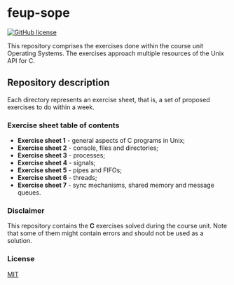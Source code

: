 # feup-sope

[![GitHub license](https://img.shields.io/github/license/luist18/feup-mpcp)](https://github.com/luist18/feup-mpcp/blob/master/LICENSE)

This repository comprises the exercises done within the course unit Operating Systems. The exercises approach multiple resources of the Unix API for C.

## Repository description

Each directory represents an exercise sheet, that is, a set of proposed exercises to do within a week.

### Exercise sheet table of contents

* **Exercise sheet 1** - general aspects of C programs in Unix;
* **Exercise sheet 2** - console, files and directories;
* **Exercise sheet 3** - processes;
* **Exercise sheet 4** - signals;
* **Exercise sheet 5** - pipes and FIFOs;
* **Exercise sheet 6** - threads;
* **Exercise sheet 7** - sync mechanisms, shared memory and message queues.

### Disclaimer

This repository contains the **C** exercises solved during the course unit. Note that some of them might contain errors and should not be used as a solution.

### License

[MIT](https://opensource.org/licenses/MIT)